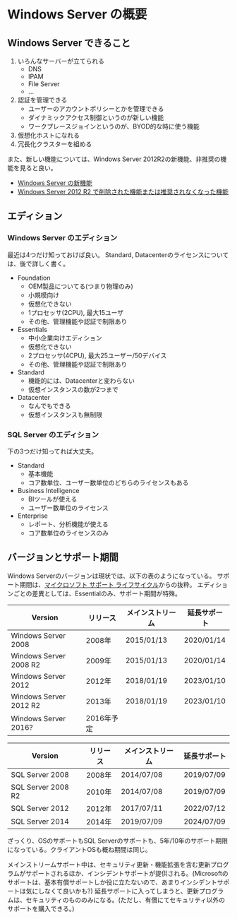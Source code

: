 # Windows Server の概要

## Windows Server できること
1. いろんなサーバーが立てられる
    - DNS
    - IPAM
    - File Server
    - ...
2. 認証を管理できる
    - ユーザーのアカウントポリシーとかを管理できる
    - ダイナミックアクセス制御というのが新しい機能
    - ワークプレースジョインというのが、BYOD的な時に使う機能
3. 仮想化ホストになれる
4. 冗長化クラスターを組める

また、新しい機能については、Windows Server 2012R2の新機能、非推奨の機能を見ると良い。

- [Windows Server の新機能](https://technet.microsoft.com/ja-jp/library/dn250019.aspx)
- [Windows Server 2012 R2 で削除された機能または推奨されなくなった機能](https://technet.microsoft.com/ja-jp/library/dn303411.aspx)

## エディション
### Windows Server のエディション

最近は4つだけ知っておけば良い。
Standard, Datacenterのライセンスについては、後で詳しく書く。

- Foundation
    - OEM製品についてる(つまり物理のみ)
    - 小規模向け
    - 仮想化できない
    - 1プロセッサ(2CPU), 最大15ユーザ
    - その他、管理機能や認証で制限あり
- Essentials
    - 中小企業向けエディション
    - 仮想化できない
    - 2プロセッサ(4CPU), 最大25ユーザー/50デバイス
    - その他、管理機能や認証で制限あり
- Standard
    - 機能的には、Datacenterと変わらない
    - 仮想インスタンスの数が2つまで
- Datacenter
    - なんでもできる
    - 仮想インスタンスも無制限

### SQL Server のエディション

下の3つだけ知ってれば大丈夫。

- Standard
    - 基本機能
    - コア数単位、ユーザー数単位のどちらのライセンスもある
- Business Intelligence
    - BIツールが使える
    - ユーザー数単位のライセンス
- Enterprise
    - レポート、分析機能が使える
    - コア数単位のライセンスのみ

## バージョンとサポート期間

Windows Serverのバージョンは現状では、以下の表のようになっている。
サポート期間は、[マイクロソフト サポート ライフサイクル](https://support.microsoft.com/ja-jp/lifecycle/search?sort=PN&alpha=Windows%20Server&Filter=FilterNO)からの抜粋。
エディションごとの差異としては、Essentialのみ、サポート期間が特殊。

| Version                | リリース   | メインストリーム | 延長サポート |
|------------------------|------------|------------------|--------------|
| Windows Server 2008    | 2008年     | 2015/01/13       | 2020/01/14   |
| Windows Server 2008 R2 | 2009年     | 2015/01/13       | 2020/01/14   |
| Windows Server 2012    | 2012年     | 2018/01/19       | 2023/01/10   |
| Windows Server 2012 R2 | 2013年     | 2018/01/19       | 2023/01/10   |
| Windows Server 2016?   | 2016年予定 |                  |              |

| Version                | リリース   | メインストリーム | 延長サポート |
|------------------------|------------|------------------|--------------|
| SQL Server 2008        | 2008年     | 2014/07/08       | 2019/07/09   |
| SQL Server 2008 R2     | 2010年     | 2014/07/08       | 2019/07/09   |
| SQL Server 2012        | 2012年     | 2017/07/11       | 2022/07/12   |
| SQL Server 2014        | 2014年     | 2019/07/09       | 2024/07/09   |

ざっくり、OSのサポートもSQL Serverのサポートも、5年/10年のサポート期限になっている。クライアントOSも概ね期間は同じ。

メインストリームサポート中は、セキュリティ更新・機能拡張を含む更新プログラムがサポートされるほか、インシデントサポートが提供される。(Microsoftのサポートは、基本有償サポートしか役に立たないので、あまりインシデントサポートは気にしなくて良いかも?)
延長サポートに入ってしまうと、更新プログラムは、セキュリティのもののみになる。(ただし、有償にてセキュリティ以外のサポートを購入できる。)

